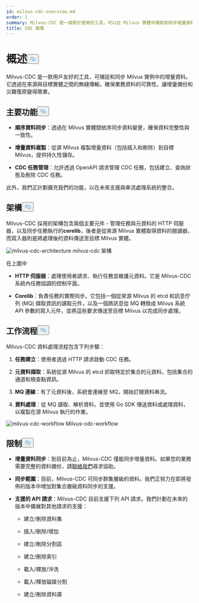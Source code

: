 ```yaml
---
id: milvus-cdc-overview.md
order: 1
summary: Milvus-CDC 是一個易於使用的工具，可以在 Milvus 實體中擷取和同步增量資料。
title: CDC 總覽
---
```

<h1 id="Overview" class="common-anchor-header">概述<button data-href="#Overview" class="anchor-icon" translate="no">
      <svg translate="no"
        aria-hidden="true"
        focusable="false"
        height="20"
        version="1.1"
        viewBox="0 0 16 16"
        width="16"
      >
        <path
          fill="#0092E4"
          fill-rule="evenodd"
          d="M4 9h1v1H4c-1.5 0-3-1.69-3-3.5S2.55 3 4 3h4c1.45 0 3 1.69 3 3.5 0 1.41-.91 2.72-2 3.25V8.59c.58-.45 1-1.27 1-2.09C10 5.22 8.98 4 8 4H4c-.98 0-2 1.22-2 2.5S3 9 4 9zm9-3h-1v1h1c1 0 2 1.22 2 2.5S13.98 12 13 12H9c-.98 0-2-1.22-2-2.5 0-.83.42-1.64 1-2.09V6.25c-1.09.53-2 1.84-2 3.25C6 11.31 7.55 13 9 13h4c1.45 0 3-1.69 3-3.5S14.5 6 13 6z"
        ></path>
      </svg>
    </button></h1><p>Milvus-CDC 是一款用戶友好的工具，可捕捉和同步 Milvus 實例中的增量資料。它透過在來源與目標實體之間的無縫傳輸，確保業務資料的可靠性，讓增量備份和災難復原變得簡單。</p>
<h2 id="Key-capabilities" class="common-anchor-header">主要功能<button data-href="#Key-capabilities" class="anchor-icon" translate="no">
      <svg translate="no"
        aria-hidden="true"
        focusable="false"
        height="20"
        version="1.1"
        viewBox="0 0 16 16"
        width="16"
      >
        <path
          fill="#0092E4"
          fill-rule="evenodd"
          d="M4 9h1v1H4c-1.5 0-3-1.69-3-3.5S2.55 3 4 3h4c1.45 0 3 1.69 3 3.5 0 1.41-.91 2.72-2 3.25V8.59c.58-.45 1-1.27 1-2.09C10 5.22 8.98 4 8 4H4c-.98 0-2 1.22-2 2.5S3 9 4 9zm9-3h-1v1h1c1 0 2 1.22 2 2.5S13.98 12 13 12H9c-.98 0-2-1.22-2-2.5 0-.83.42-1.64 1-2.09V6.25c-1.09.53-2 1.84-2 3.25C6 11.31 7.55 13 9 13h4c1.45 0 3-1.69 3-3.5S14.5 6 13 6z"
        ></path>
      </svg>
    </button></h2><ul>
<li><p><strong>順序資料同步</strong>：透過在 Milvus 實體間依序同步資料變更，確保資料完整性與一致性。</p></li>
<li><p><strong>增量資料複製</strong>：從源 Milvus 複製增量資料（包括插入和刪除）到目標 Milvus，提供持久性儲存。</p></li>
<li><p><strong>CDC 任務管理</strong>：允許透過 OpenAPI 請求管理 CDC 任務，包括建立、查詢狀態及刪除 CDC 任務。</p></li>
</ul>
<p>此外，我們正計劃擴充我們的功能，以在未來支援與串流處理系統的整合。</p>
<h2 id="Architecture" class="common-anchor-header">架構<button data-href="#Architecture" class="anchor-icon" translate="no">
      <svg translate="no"
        aria-hidden="true"
        focusable="false"
        height="20"
        version="1.1"
        viewBox="0 0 16 16"
        width="16"
      >
        <path
          fill="#0092E4"
          fill-rule="evenodd"
          d="M4 9h1v1H4c-1.5 0-3-1.69-3-3.5S2.55 3 4 3h4c1.45 0 3 1.69 3 3.5 0 1.41-.91 2.72-2 3.25V8.59c.58-.45 1-1.27 1-2.09C10 5.22 8.98 4 8 4H4c-.98 0-2 1.22-2 2.5S3 9 4 9zm9-3h-1v1h1c1 0 2 1.22 2 2.5S13.98 12 13 12H9c-.98 0-2-1.22-2-2.5 0-.83.42-1.64 1-2.09V6.25c-1.09.53-2 1.84-2 3.25C6 11.31 7.55 13 9 13h4c1.45 0 3-1.69 3-3.5S14.5 6 13 6z"
        ></path>
      </svg>
    </button></h2><p>Milvus-CDC 採用的架構包含兩個主要元件 - 管理任務與元資料的 HTTP 伺服器，以及同步任務執行的<strong>corelib</strong>，後者是從來源 Milvus 實體取得資料的閱讀器，而寫入器則是將處理後的資料傳送至目標 Milvus 實體。</p>
<p>
  
   <span class="img-wrapper"> <img translate="no" src="/docs/v2.4.x/assets/milvus-cdc-architecture.png" alt="milvus-cdc-architecture" class="doc-image" id="milvus-cdc-architecture" />
   </span> <span class="img-wrapper"> <span>milvus-cdc 架構</span> </span></p>
<p>在上圖中</p>
<ul>
<li><p><strong>HTTP 伺服器</strong>：處理使用者請求、執行任務並維護元資料。它是 Milvus-CDC 系統內任務協調的控制平面。</p></li>
<li><p><strong>Corelib</strong>：負責任務的實際同步。它包括一個從來源 Milvus 的 etcd 和訊息佇列 (MQ) 擷取資訊的讀取元件，以及一個將訊息從 MQ 轉換成 Milvus 系統 API 參數的寫入元件，並將這些要求傳送至目標 Milvus 以完成同步處理。</p></li>
</ul>
<h2 id="Workflow" class="common-anchor-header">工作流程<button data-href="#Workflow" class="anchor-icon" translate="no">
      <svg translate="no"
        aria-hidden="true"
        focusable="false"
        height="20"
        version="1.1"
        viewBox="0 0 16 16"
        width="16"
      >
        <path
          fill="#0092E4"
          fill-rule="evenodd"
          d="M4 9h1v1H4c-1.5 0-3-1.69-3-3.5S2.55 3 4 3h4c1.45 0 3 1.69 3 3.5 0 1.41-.91 2.72-2 3.25V8.59c.58-.45 1-1.27 1-2.09C10 5.22 8.98 4 8 4H4c-.98 0-2 1.22-2 2.5S3 9 4 9zm9-3h-1v1h1c1 0 2 1.22 2 2.5S13.98 12 13 12H9c-.98 0-2-1.22-2-2.5 0-.83.42-1.64 1-2.09V6.25c-1.09.53-2 1.84-2 3.25C6 11.31 7.55 13 9 13h4c1.45 0 3-1.69 3-3.5S14.5 6 13 6z"
        ></path>
      </svg>
    </button></h2><p>Milvus-CDC 資料處理流程包含下列步驟：</p>
<ol>
<li><p><strong>任務建立</strong>：使用者透過 HTTP 請求啟動 CDC 任務。</p></li>
<li><p><strong>元資料擷取</strong>：系統從源 Milvus 的 etcd 抓取特定於集合的元資料，包括集合的通道和檢查點資訊。</p></li>
<li><p><strong>MQ 連線</strong>：有了元資料後，系統會連線至 MQ，開始訂閱資料串流。</p></li>
<li><p><strong>資料處理</strong>：從 MQ 讀取、解析資料，並使用 Go SDK 傳送資料或處理資料，以複製在源 Milvus 執行的作業。</p></li>
</ol>
<p>
  
   <span class="img-wrapper"> <img translate="no" src="/docs/v2.4.x/assets/milvus-cdc-workflow.png" alt="milvus-cdc-workflow" class="doc-image" id="milvus-cdc-workflow" />
   </span> <span class="img-wrapper"> <span>Milvus-cdc-workflow</span> </span></p>
<h2 id="Limits" class="common-anchor-header">限制<button data-href="#Limits" class="anchor-icon" translate="no">
      <svg translate="no"
        aria-hidden="true"
        focusable="false"
        height="20"
        version="1.1"
        viewBox="0 0 16 16"
        width="16"
      >
        <path
          fill="#0092E4"
          fill-rule="evenodd"
          d="M4 9h1v1H4c-1.5 0-3-1.69-3-3.5S2.55 3 4 3h4c1.45 0 3 1.69 3 3.5 0 1.41-.91 2.72-2 3.25V8.59c.58-.45 1-1.27 1-2.09C10 5.22 8.98 4 8 4H4c-.98 0-2 1.22-2 2.5S3 9 4 9zm9-3h-1v1h1c1 0 2 1.22 2 2.5S13.98 12 13 12H9c-.98 0-2-1.22-2-2.5 0-.83.42-1.64 1-2.09V6.25c-1.09.53-2 1.84-2 3.25C6 11.31 7.55 13 9 13h4c1.45 0 3-1.69 3-3.5S14.5 6 13 6z"
        ></path>
      </svg>
    </button></h2><ul>
<li><p><strong>增量資料同步</strong>：到目前為止，Milvus-CDC 僅能同步增量資料。如果您的業務需要完整的資料備份，請<a href="https://milvus.io/community">聯絡我們</a>尋求協助。</p></li>
<li><p><strong>同步範圍</strong>：目前，Milvus-CDC 可同步群集層級的資料。我們正努力在即將發佈的版本中增加對集合層級資料同步的支援。</p></li>
<li><p><strong>支援的 API 請求</strong>：Milvus-CDC 目前支援下列 API 請求。我們計劃在未來的版本中擴展對其他請求的支援：</p>
<ul>
<li><p>建立/刪除資料集</p></li>
<li><p>插入/刪除/增加</p></li>
<li><p>建立/刪除分割區</p></li>
<li><p>建立/刪除索引</p></li>
<li><p>載入/釋放/沖洗</p></li>
<li><p>載入/釋放磁碟分割</p></li>
<li><p>建立/刪除資料庫</p></li>
</ul></li>
</ul>
